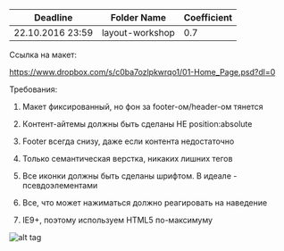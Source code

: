 ﻿Deadline         | Folder Name      | Coefficient
-----------------|------------------|--------------
22.10.2016 23:59 | layout-workshop  | 0.7

Ссылка на макет:

https://www.dropbox.com/s/c0ba7ozlpkwrqo1/01-Home_Page.psd?dl=0

Требования:

1) Макет фиксированный, но фон за footer-ом/header-ом тянется

2) Кoнтент-айтемы должны быть сделаны НЕ position:absolute

3) Footer всегда снизу, даже если контента недостаточно

4) Только семантическая верстка, никаких лишних тегов

5) Все иконки должны быть сделаны шрифтом. В идеале - псевдоэлементами

6) Все, что может нажиматься должно реагировать на наведение

7) IE9+, поэтому используем HTML5 по-максимуму


![alt tag](http://memesmix.net/media/created/09516c.jpg)
